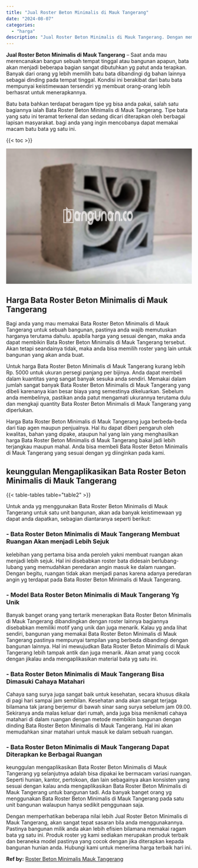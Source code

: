 ```yaml
---
title: "Jual Roster Beton Minimalis di Mauk Tangerang"
date: "2024-08-07"
categories: 
  - "harga"
description: "Jual Roster Beton Minimalis di Mauk Tangerang. Dengan memperhatikan beberapa nilai lebih Jual Roster Beton Minimalis di Mauk Tangerang, akan sangat tepat sas..."
---
```


**Jual Roster Beton Minimalis di Mauk Tangerang** – Saat anda mau merencanakan bangun sebuah tempat tinggal atau bangunan apapun, bata akan menjadi beberapa bagian sangat dibutuhkan yg patut anda terapkan. Banyak dari orang yg lebih memilih batu bata dibandingi dg bahan lainnya sebagai dinding pada tempat tinggal. Kondisi ini berakibat dari batu bata mempunyai keistimewaan tersendiri yg membuat orang-orang lebih berhasrat untuk menerapkannya.

Batu bata bahkan terdapat beragam tipe yg bisa anda pakai, salah satu bagiannya ialah Bata Roster Beton Minimalis di Mauk Tangerang. Tipe bata yang satu ini teramat terkenal dan sedang dicari diterapkan oleh berbagai lapisan masyarakat. bagi anda yang ingin mencobanya dapat memakai macam batu bata yg satu ini.

{{< toc >}}

![Jual Roster Beton Minimalis di Mauk Tangerang](/images/bata-roster-minimalis-16.png)

## Harga Bata Roster Beton Minimalis di Mauk Tangerang

Bagi anda yang mau memakai Bata Roster Beton Minimalis di Mauk Tangerang untuk sebuah bangunan, pastinya anda wajib memutuskan harganya terutama dahulu. apabila harga yang sesuai dengan, maka anda dapat membikin Bata Roster Beton Minimalis di Mauk Tangerang tersebut. Akan tetapi seandainya tidak, maka anda bisa memilih roster yang lain untuk bangunan yang akan anda buat.

Untuk harga Bata Roster Beton Minimalis di Mauk Tangerang kurang lebih Rp. 5000 untuk ukuran persegi panjang per bijinya. Anda dapat membeli dalam kuantitas yang sangat banyak sesuka anda sendiri. Memakai dalam jumlah sangat banyak Bata Roster Beton Minimalis di Mauk Tangerang yang dibeli karenanya kian besar biaya yang semestinya dikeluarkan. Sebelum anda membelinya, pastikan anda patut mengamati ukurannya terutama dulu dan mengkaji quantity Bata Roster Beton Minimalis di Mauk Tangerang yang diperlukan.

Harga Bata Roster Beton Minimalis di Mauk Tangerang juga berbeda-beda dari tiap agen maupun penjualnya. Hal itu dapat diberi pengaruh oleh kwalitas, bahan yang dipake, ataupun hal yang lain yang menghasilkan harga Bata Roster Beton Minimalis di Mauk Tangerang bakal jadi lebih terjangkau maupun mahal. Anda bisa membeli Bata Roster Beton Minimalis di Mauk Tangerang yang sesuai dengan yg diinginkan pada kami.

## keunggulan Mengaplikasikan Bata Roster Beton Minimalis di Mauk Tangerang

{{< table-tables table="table2" >}}

Untuk anda yg menggunakan Bata Roster Beton Minimalis di Mauk Tangerang untuk satu unit bangunan, akan ada banyak keistimewaan yg dapat anda dapatkan, sebagian diantaranya seperti berikut:

### \- Bata Roster Beton Minimalis di Mauk Tangerang Membuat Ruangan Akan menjadi Lebih Sejuk

kelebihan yang pertama bisa anda peroleh yakni membuat ruangan akan menjadi lebih sejuk. Hal ini disebabkan roster bata didesain berlubang-lubang yang memudahkan peredaran angin masuk ke dalam ruangan. Dengan begitu, ruangan tidak akan menjadi panas karena adanya peredaran angin yg terdapat pada Bata Roster Beton Minimalis di Mauk Tangerang.

### \- Model Bata Roster Beton Minimalis di Mauk Tangerang Yg Unik

Banyak banget orang yang tertarik menerapkan Bata Roster Beton Minimalis di Mauk Tangerang dibandingkan dengan roster lainnya bagiannya disebabkan memiliki motif yang unik dan juga menarik. Kalau yg anda lihat sendiri, bangunan yang memakai Bata Roster Beton Minimalis di Mauk Tangerang pastinya mempunyai tampilan yang berbeda dibandingi dengan bangunan lainnya. Hal ini mewujudkan Bata Roster Beton Minimalis di Mauk Tangerang lebih tampak antik dan juga menarik. Akan amat yang cocok dengan jikalau anda mengaplikasikan material bata yg satu ini.

### \- Bata Roster Beton Minimalis di Mauk Tangerang Bisa Dimasuki Cahaya Matahari

Cahaya sang surya juga sangat baik untuk kesehatan, secara khusus dikala di pagi hari sampai jam sembilan. Kesehatan anda akan sangat terjaga bilamana tak jarang berjemur di bawah sinar sang surya sebelum jam 09.00. Sekiranya anda malas keluar dari rumah, anda juga bisa menikmati cahaya matahari di dalam ruangan dengan metode membikin bangunan dengan dinding Bata Roster Beton Minimalis di Mauk Tangerang. Hal ini akan memudahkan sinar matahari untuk masuk ke dalam sebuah ruangan.

### \- Bata Roster Beton Minimalis di Mauk Tangerang Dapat Diterapkan ke Berbagai Ruangan

keunggulan mengaplikasikan Bata Roster Beton Minimalis di Mauk Tangerang yg selanjutnya adalah bisa dipakai ke bermacam variasi ruangan. Seperti hunian, kantor, pertokoan, dan lain sebagainya akan konsisten yang sesuai dengan kalau anda mengaplikasikan Bata Roster Beton Minimalis di Mauk Tangerang untuk bangunan tadi. Ada banyak banget orang yg menggunakan Bata Roster Beton Minimalis di Mauk Tangerang pada satu unit bangunan walaupun hanya sedikit penggunaan saja.

Dengan memperhatikan beberapa nilai lebih Jual Roster Beton Minimalis di Mauk Tangerang, akan sangat tepat sasaran bila anda menggunakannya. Pastinya bangunan milik anda akan lebih efisien bilamana memakai ragam bata yg satu ini. Produk roster yg kami sediakan merupakan produk terbaik dan beraneka model pastinya yang cocok dengan jika diterapkan kepada bangunan hunian anda. Hubungi kami untuk menerima harga terbaik hari ini.

**Ref by:** [Roster Beton Minimalis Mauk Tangerang](https://id.wikipedia.org/wiki/Roster)
